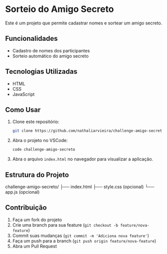 # Sorteio do Amigo Secreto

Este é um projeto que permite cadastrar nomes e sortear um amigo secreto.

## Funcionalidades

- Cadastro de nomes dos participantes
- Sorteio automático do amigo secreto

## Tecnologias Utilizadas

- HTML
- CSS
- JavaScript 

## Como Usar

1. Clone este repositório:
    ```bash
    git clone https://github.com/nathaliarvieira/challenge-amigo-secreto.git
    ```

2. Abra o projeto no VSCode:
    ```bash
    code challenge-amigo-secreto
    ```

3. Abra o arquivo `index.html` no navegador para visualizar a aplicação.

## Estrutura do Projeto

challenge-amigo-secreto/ ├── index.html ├── style.css (opcional) └── app.js (opcional)

## Contribuição

1. Faça um fork do projeto
2. Crie uma branch para sua feature (`git checkout -b feature/nova-feature`)
3. Commit suas mudanças (`git commit -m 'Adiciona nova feature'`)
4. Faça um push para a branch (`git push origin feature/nova-feature`)
5. Abra um Pull Request
